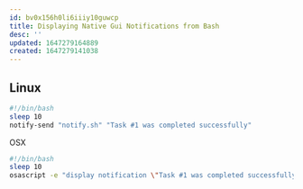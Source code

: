 ```yaml
---
id: bv0x156h0li6iiiy10guwcp
title: Displaying Native Gui Notifications from Bash
desc: ''
updated: 1647279164889
created: 1647279141038
---
```


## Linux

```bash
#!/bin/bash
sleep 10
notify-send "notify.sh" "Task #1 was completed successfully"
```

OSX

```bash
#!/bin/bash
sleep 10
osascript -e "display notification \"Task #1 was completed successfully\" with title \"notify.sh\""
```
